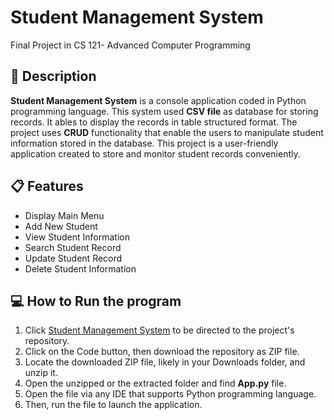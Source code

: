 # Student Management System
Final Project in CS 121- Advanced Computer Programming

## :memo: Description
**Student Management System** is a console application coded in Python programming language. This system used **CSV file** as database for storing records. It ables to display the records in table structured format. The project uses **CRUD** functionality that enable the users to manipulate student information stored in the database.  This project is a user-friendly application created to store and monitor student records conveniently. 

## :clipboard: Features
+ Display Main Menu
+ Add New Student 
+ View Student Information
+ Search Student Record
+ Update Student Record
+ Delete Student Information

## :computer: How to Run the program
1. Click [Student Management System](https://github.com/elaijavelasco/CS121-student-management-system.git) to be directed to the project's repository.
2. Click on the Code button, then download the repository as ZIP file.
3. Locate the downloaded ZIP file, likely in your Downloads folder, and unzip it.
4. Open the unzipped or the extracted folder and find **App.py** file.
5. Open the file via any IDE that supports Python programming language.
6. Then, run the file to launch the application.
